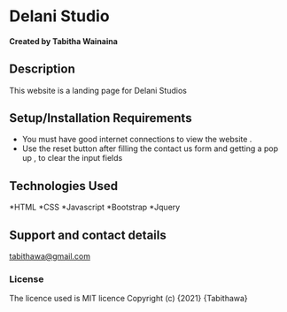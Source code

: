 # Delani Studio
#### Created by Tabitha Wainaina
## Description
This website is a landing page for Delani Studios
## Setup/Installation Requirements
* You must have good internet connections to view the website .
* Use the reset button after filling the contact us form and getting a pop up , to clear the input fields
## Technologies Used
*HTML
*CSS
*Javascript
*Bootstrap
*Jquery
## Support and contact details
tabithawa@gmail.com
### License
The licence used is MIT licence
Copyright (c) {2021} {Tabithawa}

